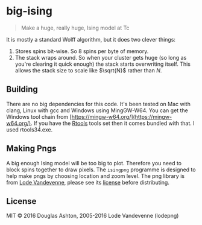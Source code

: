 # big-ising

> Make a huge, really huge, Ising model at Tc

It is mostly a standard Wolff algorithm, but it does two clever things:

1. Stores spins bit-wise. So 8 spins per byte of memory.
2. The stack wraps around. So when your cluster gets huge (so long as you're clearing it quick enough) the stack starts overwriting itself. This allows the stack size to scale like $\sqrt{N}$ rather than $N$.

## Building

There are no big dependencies for this code. It's been tested on Mac with clang, Linux with gcc and Windows using MingGW-W64. You can get the Windows tool chain from [https://mingw-w64.org/](https://mingw-w64.org/). If you have the [Rtools](https://cran.r-project.org/bin/windows/Rtools/) tools set then it comes bundled with that. I used rtools34.exe.

## Making Pngs

A big enough Ising model will be too big to plot. Therefore you need to block spins together to draw pixels. The `isingpng` programme is designed to help make pngs by choosing location and zoom level. The png library is from [Lode Vandevenne](http://lodev.org/lodepng/), please see its [license](https://github.com/lvandeve/lodepng/blob/master/lodepng.h) before distributing.

## License

MIT © 2016 Douglas Ashton, 2005-2016 Lode Vandevenne (lodepng)